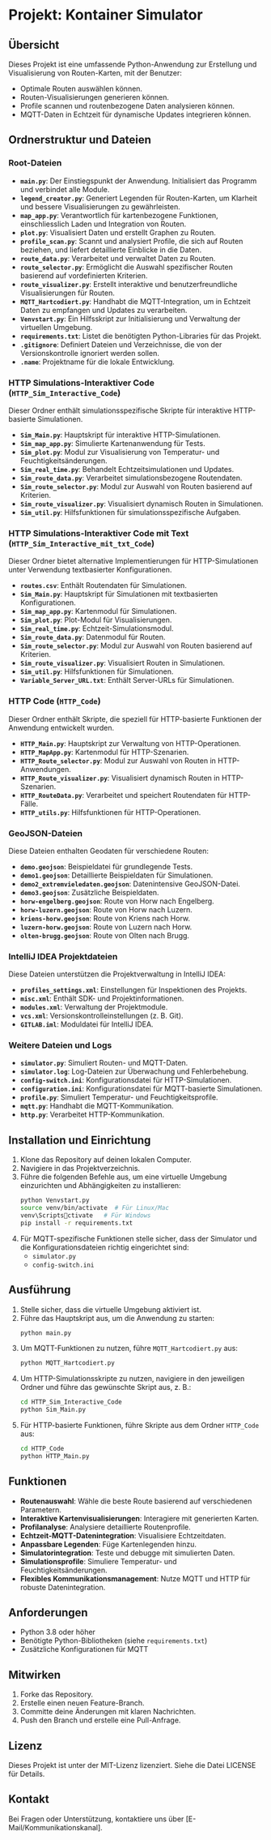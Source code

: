 
# Projekt: Kontainer Simulator

## Übersicht
Dieses Projekt ist eine umfassende Python-Anwendung zur Erstellung und Visualisierung von Routen-Karten, mit der Benutzer:

- Optimale Routen auswählen können.
- Routen-Visualisierungen generieren können.
- Profile scannen und routenbezogene Daten analysieren können.
- MQTT-Daten in Echtzeit für dynamische Updates integrieren können.

## Ordnerstruktur und Dateien

### Root-Dateien
- **`main.py`**: Der Einstiegspunkt der Anwendung. Initialisiert das Programm und verbindet alle Module.
- **`legend_creator.py`**: Generiert Legenden für Routen-Karten, um Klarheit und bessere Visualisierungen zu gewährleisten.
- **`map_app.py`**: Verantwortlich für kartenbezogene Funktionen, einschliesslich Laden und Integration von Routen.
- **`plot.py`**: Visualisiert Daten und erstellt Graphen zu Routen.
- **`profile_scan.py`**: Scannt und analysiert Profile, die sich auf Routen beziehen, und liefert detaillierte Einblicke in die Daten.
- **`route_data.py`**: Verarbeitet und verwaltet Daten zu Routen.
- **`route_selector.py`**: Ermöglicht die Auswahl spezifischer Routen basierend auf vordefinierten Kriterien.
- **`route_visualizer.py`**: Erstellt interaktive und benutzerfreundliche Visualisierungen für Routen.
- **`MQTT_Hartcodiert.py`**: Handhabt die MQTT-Integration, um in Echtzeit Daten zu empfangen und Updates zu verarbeiten.
- **`Venvstart.py`**: Ein Hilfsskript zur Initialisierung und Verwaltung der virtuellen Umgebung.
- **`requirements.txt`**: Listet die benötigten Python-Libraries für das Projekt.
- **`.gitignore`**: Definiert Dateien und Verzeichnisse, die von der Versionskontrolle ignoriert werden sollen.
- **`.name`**: Projektname für die lokale Entwicklung.

### HTTP Simulations-Interaktiver Code (`HTTP_Sim_Interactive_Code`)
Dieser Ordner enthält simulationsspezifische Skripte für interaktive HTTP-basierte Simulationen.

- **`Sim_Main.py`**: Hauptskript für interaktive HTTP-Simulationen.
- **`Sim_map_app.py`**: Simulierte Kartenanwendung für Tests.
- **`Sim_plot.py`**: Modul zur Visualisierung von Temperatur- und Feuchtigkeitsänderungen.
- **`Sim_real_time.py`**: Behandelt Echtzeitsimulationen und Updates.
- **`Sim_route_data.py`**: Verarbeitet simulationsbezogene Routendaten.
- **`Sim_route_selector.py`**: Modul zur Auswahl von Routen basierend auf Kriterien.
- **`Sim_route_visualizer.py`**: Visualisiert dynamisch Routen in Simulationen.
- **`Sim_util.py`**: Hilfsfunktionen für simulationsspezifische Aufgaben.

### HTTP Simulations-Interaktiver Code mit Text (`HTTP_Sim_Interactive_mit_txt_Code`)
Dieser Ordner bietet alternative Implementierungen für HTTP-Simulationen unter Verwendung textbasierter Konfigurationen.

- **`routes.csv`**: Enthält Routendaten für Simulationen.
- **`Sim_Main.py`**: Hauptskript für Simulationen mit textbasierten Konfigurationen.
- **`Sim_map_app.py`**: Kartenmodul für Simulationen.
- **`Sim_plot.py`**: Plot-Modul für Visualisierungen.
- **`Sim_real_time.py`**: Echtzeit-Simulationsmodul.
- **`Sim_route_data.py`**: Datenmodul für Routen.
- **`Sim_route_selector.py`**: Modul zur Auswahl von Routen basierend auf Kriterien.
- **`Sim_route_visualizer.py`**: Visualisiert Routen in Simulationen.
- **`Sim_util.py`**: Hilfsfunktionen für Simulationen.
- **`Variable_Server_URL.txt`**: Enthält Server-URLs für Simulationen.

### HTTP Code (`HTTP_Code`)
Dieser Ordner enthält Skripte, die speziell für HTTP-basierte Funktionen der Anwendung entwickelt wurden.

- **`HTTP_Main.py`**: Hauptskript zur Verwaltung von HTTP-Operationen.
- **`HTTP_MapApp.py`**: Kartenmodul für HTTP-Szenarien.
- **`HTTP_Route_selector.py`**: Modul zur Auswahl von Routen in HTTP-Anwendungen.
- **`HTTP_Route_visualizer.py`**: Visualisiert dynamisch Routen in HTTP-Szenarien.
- **`HTTP_RouteData.py`**: Verarbeitet und speichert Routendaten für HTTP-Fälle.
- **`HTTP_utils.py`**: Hilfsfunktionen für HTTP-Operationen.

### GeoJSON-Dateien
Diese Dateien enthalten Geodaten für verschiedene Routen:

- **`demo.geojson`**: Beispieldatei für grundlegende Tests.
- **`demo1.geojson`**: Detaillierte Beispieldaten für Simulationen.
- **`demo2_extremvieledaten.geojson`**: Datenintensive GeoJSON-Datei.
- **`demo3.geojson`**: Zusätzliche Beispieldaten.
- **`horw-engelberg.geojson`**: Route von Horw nach Engelberg.
- **`horw-luzern.geojson`**: Route von Horw nach Luzern.
- **`kriens-horw.geojson`**: Route von Kriens nach Horw.
- **`luzern-horw.geojson`**: Route von Luzern nach Horw.
- **`olten-brugg.geojson`**: Route von Olten nach Brugg.

### IntelliJ IDEA Projektdateien
Diese Dateien unterstützen die Projektverwaltung in IntelliJ IDEA:

- **`profiles_settings.xml`**: Einstellungen für Inspektionen des Projekts.
- **`misc.xml`**: Enthält SDK- und Projektinformationen.
- **`modules.xml`**: Verwaltung der Projektmodule.
- **`vcs.xml`**: Versionskontrolleinstellungen (z. B. Git).
- **`GITLAB.iml`**: Moduldatei für IntelliJ IDEA.

### Weitere Dateien und Logs
- **`simulator.py`**: Simuliert Routen- und MQTT-Daten.
- **`simulator.log`**: Log-Dateien zur Überwachung und Fehlerbehebung.
- **`config-switch.ini`**: Konfigurationsdatei für HTTP-Simulationen.
- **`configuration.ini`**: Konfigurationsdatei für MQTT-basierte Simulationen.
- **`profile.py`**: Simuliert Temperatur- und Feuchtigkeitsprofile.
- **`mqtt.py`**: Handhabt die MQTT-Kommunikation.
- **`http.py`**: Verarbeitet HTTP-Kommunikation.

## Installation und Einrichtung
1. Klone das Repository auf deinen lokalen Computer.
2. Navigiere in das Projektverzeichnis.
3. Führe die folgenden Befehle aus, um eine virtuelle Umgebung einzurichten und Abhängigkeiten zu installieren:
   ```bash
   python Venvstart.py
   source venv/bin/activate  # Für Linux/Mac
   venv\Scriptsctivate   # Für Windows
   pip install -r requirements.txt
   ```
4. Für MQTT-spezifische Funktionen stelle sicher, dass der Simulator und die Konfigurationsdateien richtig eingerichtet sind:
   - `simulator.py`
   - `config-switch.ini`

## Ausführung
1. Stelle sicher, dass die virtuelle Umgebung aktiviert ist.
2. Führe das Hauptskript aus, um die Anwendung zu starten:
   ```bash
   python main.py
   ```
3. Um MQTT-Funktionen zu nutzen, führe `MQTT_Hartcodiert.py` aus:
   ```bash
   python MQTT_Hartcodiert.py
   ```
4. Um HTTP-Simulationsskripte zu nutzen, navigiere in den jeweiligen Ordner und führe das gewünschte Skript aus, z. B.:
   ```bash
   cd HTTP_Sim_Interactive_Code
   python Sim_Main.py
   ```
5. Für HTTP-basierte Funktionen, führe Skripte aus dem Ordner `HTTP_Code` aus:
   ```bash
   cd HTTP_Code
   python HTTP_Main.py
   ```

## Funktionen
- **Routenauswahl**: Wähle die beste Route basierend auf verschiedenen Parametern.
- **Interaktive Kartenvisualisierungen**: Interagiere mit generierten Karten.
- **Profilanalyse**: Analysiere detaillierte Routenprofile.
- **Echtzeit-MQTT-Datenintegration**: Visualisiere Echtzeitdaten.
- **Anpassbare Legenden**: Füge Kartenlegenden hinzu.
- **Simulatorintegration**: Teste und debugge mit simulierten Daten.
- **Simulationsprofile**: Simuliere Temperatur- und Feuchtigkeitsänderungen.
- **Flexibles Kommunikationsmanagement**: Nutze MQTT und HTTP für robuste Datenintegration.

## Anforderungen
- Python 3.8 oder höher
- Benötigte Python-Bibliotheken (siehe `requirements.txt`)
- Zusätzliche Konfigurationen für MQTT

## Mitwirken
1. Forke das Repository.
2. Erstelle einen neuen Feature-Branch.
3. Committe deine Änderungen mit klaren Nachrichten.
4. Push den Branch und erstelle eine Pull-Anfrage.

## Lizenz
Dieses Projekt ist unter der MIT-Lizenz lizenziert. Siehe die Datei LICENSE für Details.

## Kontakt
Bei Fragen oder Unterstützung, kontaktiere uns über [E-Mail/Kommunikationskanal].


